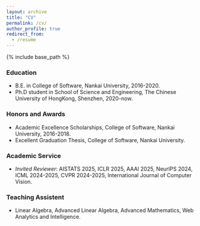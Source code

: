 ```yaml
---
layout: archive
title: "CV"
permalink: /cv/
author_profile: true
redirect_from:
  - /resume
---
```


{% include base_path %}

### Education
* B.E. in College of Software, Nankai University, 2016-2020.
* Ph.D student in School of Science and Engineering, The Chinese University of HongKong, Shenzhen, 2020-now.

### Honors and Awards

* Academic Excellence Scholarships, College of Software, Nankai University, 2016-2018.
* Excellent Graduation Thesis, College of Software, Nankai University.

### Academic Service

* *Invited Reviewer*: AISTATS 2025, ICLR 2025, AAAI 2025, NeurIPS 2024, ICML 2024-2025, CVPR 2024-2025, International Journal of Computer Vision.

  
### Teaching Assistent

* Linear Algebra, Advanced Linear Algebra, Advanced Mathematics, Web Analytics and Intelligence.


